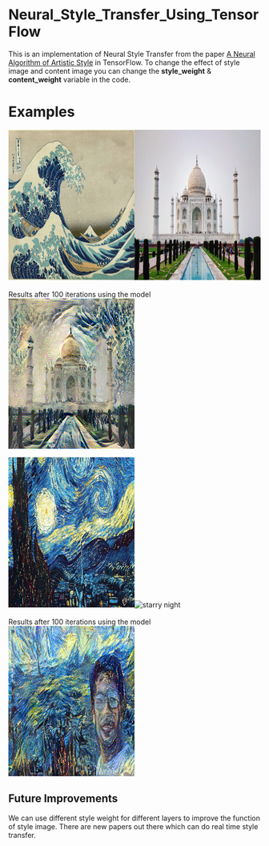 # Neural_Style_Transfer_Using_TensorFlow

This is an implementation of Neural Style Transfer from the paper <a href="http://arxiv.org/abs/1508.06576">A Neural Algorithm of Artistic Style</a> in TensorFlow.
To change the effect of style image and content image you can change the **style_weight** & **content_weight** variable in the code.

# Examples
<img src="https://github.com/amartya321/Neural_Style_Transfer_Using_TensorFlow/blob/master/Examples/1280px-Great_Wave_off_Kanagawa2.jpg" width=50% height=300 alt="leonardo dicaprio"><img src="https://github.com/amartya321/Neural_Style_Transfer_Using_TensorFlow/blob/master/Examples/aa.jpg" width=50% height=300 alt="starry night">
<br><br> Results after 100 iterations using the model<br>
<img src="https://github.com/amartya321/Neural_Style_Transfer_Using_TensorFlow/blob/master/Examples/download%20(2).png" width=50% height=300 alt="blue moon lake style transfer">


<img src="https://github.com/amartya321/Neural_Style_Transfer_Using_TensorFlow/blob/master/Examples/Style1.jpg" width=50% height=300 alt="leonardo dicaprio"><img src="https://github.com/amartya321/Neural_Style_Transfer_Using_TensorFlow/blob/master/Examples/IMG_20201020_144930.jpg" width=50% height=300 alt="starry night">
<br><br> Results after 100 iterations using the model<br>
<img src="https://github.com/amartya321/Neural_Style_Transfer_Using_TensorFlow/blob/master/Examples/stylized-image%20(3).png" width=50% height=300 alt="blue moon lake style transfer">


## Future Improvements  
We can use different style weight for different layers to improve the function of style image. 
There are new papers out there which can do real time style transfer.
